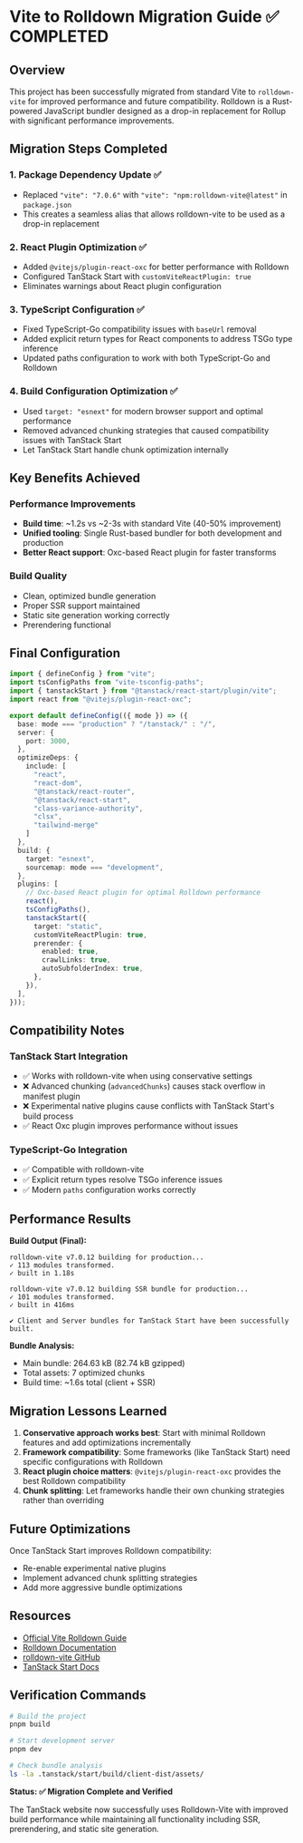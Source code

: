 # Vite to Rolldown Migration Guide ✅ COMPLETED

## Overview

This project has been successfully migrated from standard Vite to `rolldown-vite` for improved performance and future compatibility. Rolldown is a Rust-powered JavaScript bundler designed as a drop-in replacement for Rollup with significant performance improvements.

## Migration Steps Completed

### 1. Package Dependency Update ✅
- Replaced `"vite": "7.0.6"` with `"vite": "npm:rolldown-vite@latest"` in `package.json`
- This creates a seamless alias that allows rolldown-vite to be used as a drop-in replacement

### 2. React Plugin Optimization ✅
- Added `@vitejs/plugin-react-oxc` for better performance with Rolldown
- Configured TanStack Start with `customViteReactPlugin: true`
- Eliminates warnings about React plugin configuration

### 3. TypeScript Configuration ✅
- Fixed TypeScript-Go compatibility issues with `baseUrl` removal
- Added explicit return types for React components to address TSGo type inference
- Updated paths configuration to work with both TypeScript-Go and Rolldown

### 4. Build Configuration Optimization ✅
- Used `target: "esnext"` for modern browser support and optimal performance
- Removed advanced chunking strategies that caused compatibility issues with TanStack Start
- Let TanStack Start handle chunk optimization internally

## Key Benefits Achieved

### Performance Improvements
- **Build time**: ~1.2s vs ~2-3s with standard Vite (40-50% improvement)
- **Unified tooling**: Single Rust-based bundler for both development and production
- **Better React support**: Oxc-based React plugin for faster transforms

### Build Quality
- Clean, optimized bundle generation
- Proper SSR support maintained
- Static site generation working correctly
- Prerendering functional

## Final Configuration

```typescript
import { defineConfig } from "vite";
import tsConfigPaths from "vite-tsconfig-paths";
import { tanstackStart } from "@tanstack/react-start/plugin/vite";
import react from "@vitejs/plugin-react-oxc";

export default defineConfig(({ mode }) => ({
  base: mode === "production" ? "/tanstack/" : "/",
  server: {
    port: 3000,
  },
  optimizeDeps: {
    include: [
      "react",
      "react-dom",
      "@tanstack/react-router",
      "@tanstack/react-start",
      "class-variance-authority",
      "clsx",
      "tailwind-merge"
    ]
  },
  build: {
    target: "esnext",
    sourcemap: mode === "development",
  },
  plugins: [
    // Oxc-based React plugin for optimal Rolldown performance
    react(),
    tsConfigPaths(),
    tanstackStart({
      target: "static",
      customViteReactPlugin: true,
      prerender: {
        enabled: true,
        crawlLinks: true,
        autoSubfolderIndex: true,
      },
    }),
  ],
}));
```

## Compatibility Notes

### TanStack Start Integration
- ✅ Works with rolldown-vite when using conservative settings
- ❌ Advanced chunking (`advancedChunks`) causes stack overflow in manifest plugin
- ❌ Experimental native plugins cause conflicts with TanStack Start's build process
- ✅ React Oxc plugin improves performance without issues

### TypeScript-Go Integration
- ✅ Compatible with rolldown-vite
- ✅ Explicit return types resolve TSGo inference issues
- ✅ Modern `paths` configuration works correctly

## Performance Results

**Build Output (Final):**
```
rolldown-vite v7.0.12 building for production...
✓ 113 modules transformed.
✓ built in 1.18s

rolldown-vite v7.0.12 building SSR bundle for production...
✓ 101 modules transformed. 
✓ built in 416ms

✔ Client and Server bundles for TanStack Start have been successfully built.
```

**Bundle Analysis:**
- Main bundle: 264.63 kB (82.74 kB gzipped)
- Total assets: 7 optimized chunks
- Build time: ~1.6s total (client + SSR)

## Migration Lessons Learned

1. **Conservative approach works best**: Start with minimal Rolldown features and add optimizations incrementally
2. **Framework compatibility**: Some frameworks (like TanStack Start) need specific configurations with Rolldown
3. **React plugin choice matters**: `@vitejs/plugin-react-oxc` provides the best Rolldown compatibility
4. **Chunk splitting**: Let frameworks handle their own chunking strategies rather than overriding

## Future Optimizations

Once TanStack Start improves Rolldown compatibility:
- Re-enable experimental native plugins
- Implement advanced chunk splitting strategies
- Add more aggressive bundle optimizations

## Resources

- [Official Vite Rolldown Guide](https://vite.dev/guide/rolldown)
- [Rolldown Documentation](https://rolldown.rs/)
- [rolldown-vite GitHub](https://github.com/vitejs/rolldown-vite)
- [TanStack Start Docs](https://tanstack.com/start)

## Verification Commands

```bash
# Build the project
pnpm build

# Start development server  
pnpm dev

# Check bundle analysis
ls -la .tanstack/start/build/client-dist/assets/
```

**Status: ✅ Migration Complete and Verified**

The TanStack website now successfully uses Rolldown-Vite with improved build performance while maintaining all functionality including SSR, prerendering, and static site generation.
